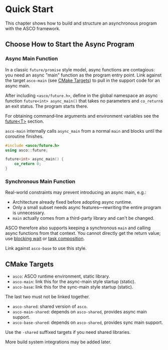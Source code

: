 # Quick Start

This chapter shows how to build and structure an asynchronous program with the ASCO framework.

## Choose How to Start the Async Program

### Async Main Function

In a classic `future/promise` style model, async functions are contagious: you need an async "main" function as the program entry point. Link against the target `asco-main` (see [CMake Targets](#cmake-targets)) to pull in the support code for an async main.

After including `<asco/future.h>`, define in the global namespace an async function `future<int> async_main()` that takes no parameters and `co_return`s an exit status. The program starts there.

For obtaining command‑line arguments and environment variables see the [future\<T\>](./future.md#async-main-function) section.

`asco-main` internally calls `async_main` from a normal `main` and blocks until the coroutine finishes.

```cpp
#include <asco/future.h>
using asco::future;

future<int> async_main() {
    co_return 0;
}
```

### Synchronous Main Function

Real-world constraints may prevent introducing an async main, e.g.:

- Architecture already fixed before adopting async runtime.
- Only a small subset needs async features—rewriting the entire program is unnecessary.
- `main` actually comes from a third-party library and can't be changed.

ASCO therefore also supports keeping a synchronous `main` and calling async functions from that context. You cannot directly get the return value; use [blocking wait](./future.md#async-main-function) or [task composition](./task_composition.md).

Link against `asco-base` to use this style.

## CMake Targets

- `asco`: ASCO runtime environment, static library.
- `asco-main`: link this for the async-main style startup (static).
- `asco-base`: link this for the sync-main style startup (static).

The last two must not be linked together.

- `asco-shared`: shared version of `asco`.
- `asco-main-shared`: depends on `asco-shared`, provides async main support.
- `asco-base-shared`: depends on `asco-shared`, provides sync main support.

Use the `-shared` suffixed targets if you need shared libraries.

More build system integrations may be added later.
